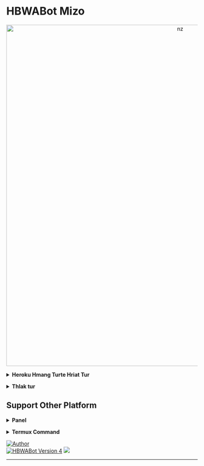 # HBWABot Mizo
<p align="center">
<img src="https://telegra.ph/file/3e98d0e763d25010f4ee8.jpg" alt="nz" width="900"/>
</p>

</details>

<!-- Hriat tur -->
<b><details><summary>Heroku Hmang Turte Hriat Tur</summary></b>
* Qr code leh Number hmangin login thei ve ve a ni tawh e

<b><details><summary>Qr Code</summary></b>
 
 * I WhatsApp link device a tangin scan tur [QR Code](https://replit.com/@Herbert70/HBWABot-Qr-Code-Generator?v=1)
</details>

<b><details><summary>Pairing Code</summary></b>

* Number hmangin pair theih a ni bawk [Pair your number](https://replit.com/@HBMods/HBWABot-Mizo-Pairing-Code?v=1)
</details>

<b><details><summary>Heroku Build Package</summary></b>
```
heroku/nodejs
```
```
 https://github.com/jonathanong/heroku-buildpack-ffmpeg-latest
```
```
https://github.com/clhuang/heroku-buildpack-webp-binaries.git
```

</details>

</details>

<b><details><summary>Thlak tur </summary></b>
 
<b><details><summary> Settings.js</summary></b>
 
[Settings.js](https://github.com/HBMods-OFC/HBWABot-Mz/blob/02484e7d4a8e37710a2ce5a92544c8f60f13b406/settings.js#L10) ah khian i lut anga, heng a chhunga mi te hi i thlak dawn a nia
  
```
global.owner = ['919863757289'] //i number in thlak la
global.ownernumber = '919863757289' //hei pawh hi thlak rawh
global.ownername = "maski"// i hmingin thlak la
global.location = "India, Mizoram, Aizawl" // i awmna hmun
global.botname = "syngate" // I bot hming tur dah la
global.ownerweb = "https://youtube.com/@HBMods_Channel" // hei hi youtube channel i neih chuan thlak rawh
global.themeemoji = '🤖'
global.creator = "919863757289@s.whatsapp.net" // i phone number 
global.ownerNumber = ["919863757289@s.whatsapp.net"] // i phone number 
global.prefa = ['','!','.','#','/']
global.sessionName = 'session'
```
# Heng te hi true leh false a thlak tur a ni

```
global.autoTyping = false // typeing tih lan i duh chuan true tiin thlak rawh
global.autoRecord = false // Audio recording tig lan i duh chuan true tih dah rawh
global.available = true // Offline anga lan tir i duh chuan false dah la
global.autoread = false // Message read tir i duh chuan true dah rawh
global.autoread_status = false // Auto status view i duh chuan true tih in thlak rawh

```

</details>

<b><details><summary>Create Heroku App</summary></b>

<b> He link hi copy la, chuan i repo fork link kha copy leh la, chuan ```template=``` tih hmaah tak hian paste tur</b>
```
https://dashboard.heroku.com/new?template=
```
Entirnan : ```https://dashboard.heroku.com/new?template=https://github.com/HBMods-OFC/HBWABot-Mz```
</details>

</details>

## Support Other Platform
 <b><details><summary>Panel</summary></b>
* Panel hi chu YouTube kan channel (HBMods-OFC)ah pawh a hman dan kan dah ngun tawh a, i lo en mai dawn nia

</details>


 <b><details><summary>Termux Command</summary></b>
* Termux hi i hman dawn chuan, i folder extract na hming ang chiah kha `cd /sdcard/HBWABot-Mz` he command ah hian hmang ang che
* Chuanin hriattur dang leh chu, i folder chhungah chuan i lut anga, package.json ah khan `"github:HBMods-OFC/Baileys"` hei hi `"github:HBMods-OFC/Library"` tiin thlak ang che
```
apt update
```
```
apt upgrade
```
```
pkg update && pkg upgrade
```
```
pkg install bash
```
```
pkg install libwebp
```
```
pkg install git -y
```
```
pkg install nodejs -y
```
```
pkg install ffmpeg -y
```
```
pkg install wget
```
```
pkg install imagemagick -y
```
```
pkg install yarn
```
```
termux-setup-storage
```
```
cd /sdcard/HBWABot-Mz
```
```
yarn install
```
```
npm start
```
</details>
</details>
</details>

<a href="https://github.com/HBMods-OFC"><img title="Author" src="https://img.shields.io/badge/Author-HBMods•OFC-blue.svg?color=FFA161FF&style=for-the-badge&logo=github" /></a>  
<a href="https://chat.whatsapp.com/E16glRa3vS4E6Zfd9CUpWb"><img title="HBWABot Version 4" src="https://img.shields.io/badge/WhatsApp-Group-blue.svg?color=FFA161FF&style=for-the-badge&logo=whatsapp" /></a> 
<a href="https://youtube.com/@HBMods_Channel"><img src="https://img.shields.io/badge/HBMods-Channel-ff0000?style=for-the-badge&logo=youtube&logoColor=ff000000&link=https://youtube.com/@HBMods_Channel" /><br>
</details>

----
